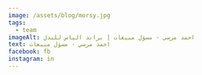 ```yaml
---
image: /assets/blog/morsy.jpg
tags:
  - team
imageAlt: احمد مرسي - مسؤل مبيعات | براند الياس للبدل
text: احمد مرسي - مسؤل مبيعات
facebook: fb
instagram: in
---
```

